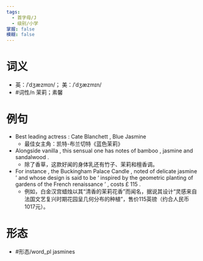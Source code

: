 ```yaml
---
tags:
  - 首字母/J
  - 级别/小学
掌握: false
模糊: false
---
```

# 词义
- 英：/ˈdʒæzmɪn/； 美：/ˈdʒæzmɪn/
- #词性/n  茉莉；素馨
# 例句
- Best leading actress : Cate Blanchett , Blue Jasmine
	- 最佳女主角：凯特-布兰切特《蓝色茉莉》
- Alongside vanilla , this sensual one has notes of bamboo , jasmine and sandalwood .
	- 除了香草，这款好闻的身体乳还有竹子、茉莉和檀香调。
- For instance , the Buckingham Palace Candle , noted of delicate jasmine ’ and whose design is said to be ‘ inspired by the geometric planting of gardens of the French renaissance ’ , costs £ 115 .
	- 例如，白金汉宫蜡烛以其“清香的茉莉花香”而闻名，据说其设计“灵感来自法国文艺复兴时期花园呈几何分布的种植”，售价115英镑（约合人民币1017元）。
# 形态
- #形态/word_pl jasmines
